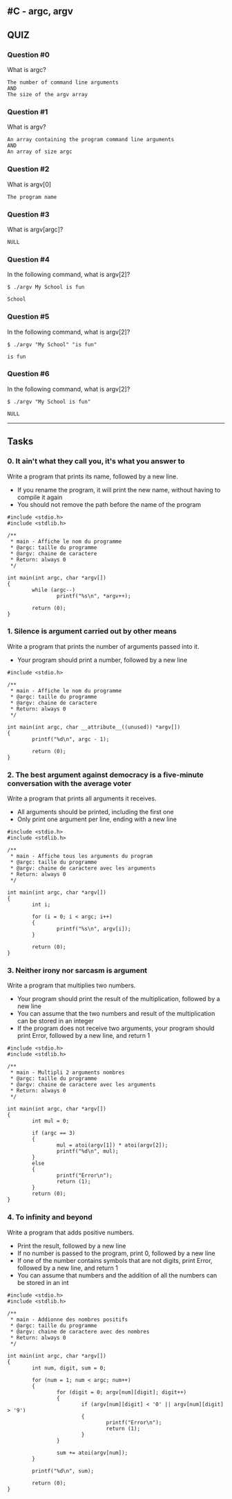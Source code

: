 #C - argc, argv
---------------------------------
## QUIZ

### Question #0  
What is argc?
```
The number of command line arguments  
AND  
The size of the argv array
```
### Question #1  
What is argv?
```
An array containing the program command line arguments  
AND  
An array of size argc
```
### Question #2  
What is argv[0]
```
The program name
```
### Question #3  
What is argv[argc]?
```
NULL
```
### Question #4  
In the following command, what is argv[2]?
```
$ ./argv My School is fun
```
```
School
```
### Question #5  
In the following command, what is argv[2]?
```
$ ./argv "My School" "is fun"
```
```
is fun
```
### Question #6  
In the following command, what is argv[2]?
```
$ ./argv "My School is fun"
```
```
NULL
```
---------------------------------
## Tasks

### 0. It ain't what they call you, it's what you answer to  
Write a program that prints its name, followed by a new line.
* If you rename the program, it will print the new name, without having to compile it again
* You should not remove the path before the name of the program
```
#include <stdio.h>
#include <stdlib.h>

/**
 * main - Affiche le nom du programme
 * @argc: taille du programme
 * @argv: chaine de caractere
 * Return: always 0
 */

int main(int argc, char *argv[])
{
        while (argc--)
                printf("%s\n", *argv++);

        return (0);
}
```
### 1. Silence is argument carried out by other means  
Write a program that prints the number of arguments passed into it.  
* Your program should print a number, followed by a new line
```
#include <stdio.h>

/**
 * main - Affiche le nom du programme
 * @argc: taille du programme
 * @argv: chaine de caractere
 * Return: always 0
 */

int main(int argc, char __attribute__((unused)) *argv[])
{
        printf("%d\n", argc - 1);

        return (0);
}
```
### 2. The best argument against democracy is a five-minute conversation with the average voter  
Write a program that prints all arguments it receives.  
* All arguments should be printed, including the first one
* Only print one argument per line, ending with a new line
```
#include <stdio.h>
#include <stdlib.h>

/**
 * main - Affiche tous les arguments du program
 * @argc: taille du programme
 * @argv: chaine de caractere avec les arguments
 * Return: always 0
 */

int main(int argc, char *argv[])
{
        int i;

        for (i = 0; i < argc; i++)
        {
                printf("%s\n", argv[i]);
        }

        return (0);
}
```
### 3. Neither irony nor sarcasm is argument  
Write a program that multiplies two numbers.  
* Your program should print the result of the multiplication, followed by a new line
* You can assume that the two numbers and result of the multiplication can be stored in an integer
* If the program does not receive two arguments, your program should print Error, followed by a new line, and return 1
```
#include <stdio.h>
#include <stdlib.h>

/**
 * main - Multipli 2 arguments nombres
 * @argc: taille du programme
 * @argv: chaine de caractere avec les arguments
 * Return: always 0
 */

int main(int argc, char *argv[])
{
        int mul = 0;

        if (argc == 3)
        {
                mul = atoi(argv[1]) * atoi(argv[2]);
                printf("%d\n", mul);
        }
        else
        {
                printf("Error\n");
                return (1);
        }
        return (0);
}
```
### 4. To infinity and beyond  
Write a program that adds positive numbers.  
* Print the result, followed by a new line
* If no number is passed to the program, print 0, followed by a new line
* If one of the number contains symbols that are not digits, print Error, followed by a new line, and return 1
* You can assume that numbers and the addition of all the numbers can be stored in an int
```
#include <stdio.h>
#include <stdlib.h>

/**
 * main - Addionne des nombres positifs
 * @argc: taille du programme
 * @argv: chaine de caractere avec des nombres
 * Return: always 0
 */

int main(int argc, char *argv[])
{
        int num, digit, sum = 0;

        for (num = 1; num < argc; num++)
        {
                for (digit = 0; argv[num][digit]; digit++)
                {
                        if (argv[num][digit] < '0' || argv[num][digit] > '9')
                        {
                                printf("Error\n");
                                return (1);
                        }
                }

                sum += atoi(argv[num]);
        }

        printf("%d\n", sum);

        return (0);
}
```

